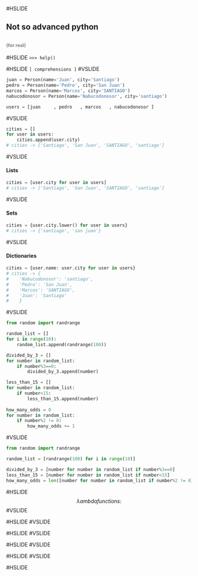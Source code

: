 #HSLIDE
## Not so advanced python
## <span style="font-size:0.6em; color:gray">(for real)</span> 

#HSLIDE
`>>> help()`

#HSLIDE
`[ comprehensions ]`
#VSLIDE
```python
juan = Person(name='Juan', city='Santiago')
pedro = Person(name='Pedro', city='San Juan')
marcos = Person(name='Marcos', city='SANTIAGO')
nabucodonosor = Person(name='Nabucodonosor', city='santiago')

users = [juan     , pedro   , marcos   , nabucodonosor ]
```
#VSLIDE
```python
cities = []
for user in users:
    cities.append(user.city)
# cities -> ['Santiago', 'San Juan', 'SANTIAGO', 'santiago']
```
#VSLIDE
#### Lists
```python
cities = [user.city for user in users]
# cities -> ['Santiago', 'San Juan', 'SANTIAGO', 'santiago']
```
#VSLIDE
#### Sets
```python
cities = {user.city.lower() for user in users}
# cities -> {'santiago', 'san juan'}
```
#VSLIDE
#### Dictionaries
```python
cities = {user.name: user.city for user in users}
# cities -> {
#    'Nabucodonosor': 'santiago',
#    'Pedro': 'San Juan',
#    'Marcos': 'SANTIAGO',
#    'Juan': 'Santiago'
#    }
```
#VSLIDE
```python
from random import randrange

random_list = []
for i in range(10):
    random_list.append(randrange(100))

divided_by_3 = []
for number in random_list:
    if number%3==0:
        divided_by_3.append(number)

less_than_15 = []
for number in random_list:
    if number<15:
        less_than_15.append(number)
        
how_many_odds = 0 
for number in random_list:
    if number%2 != 0:
        how_many_odds += 1
```
#VSLIDE
```python
from random import randrange

random_list = [randrange(100) for i in range(10)]

divided_by_3 = [number for number in random_list if number%3==0]
less_than_15 = [number for number in random_list if number<15]
how_many_odds = len([number for number in random_list if number%2 != 0])
```

#HSLIDE
$$\lambda ambda functions:$$
#VSLIDE

#HSLIDE
#VSLIDE


#HSLIDE
#VSLIDE

#HSLIDE
#VSLIDE

#HSLIDE
#VSLIDE

#HSLIDE

